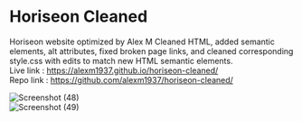# Horiseon Cleaned
Horiseon website optimized by Alex M
Cleaned HTML, added semantic elements, alt attributes, fixed broken page links, and cleaned corresponding style.css with edits to match new HTML semantic elements. </br>
Live link : https://alexm1937.github.io/horiseon-cleaned/ </br>
Repo link : https://github.com/alexm1937/horiseon-cleaned/ </br>

![Screenshot (48)](https://user-images.githubusercontent.com/88976571/147858253-506ff840-06f5-48c6-84a3-28aca8555815.png) 
</br>
![Screenshot (49)](https://user-images.githubusercontent.com/88976571/147858252-10605982-88f7-4b4f-87c1-c4c437d5222d.png)

